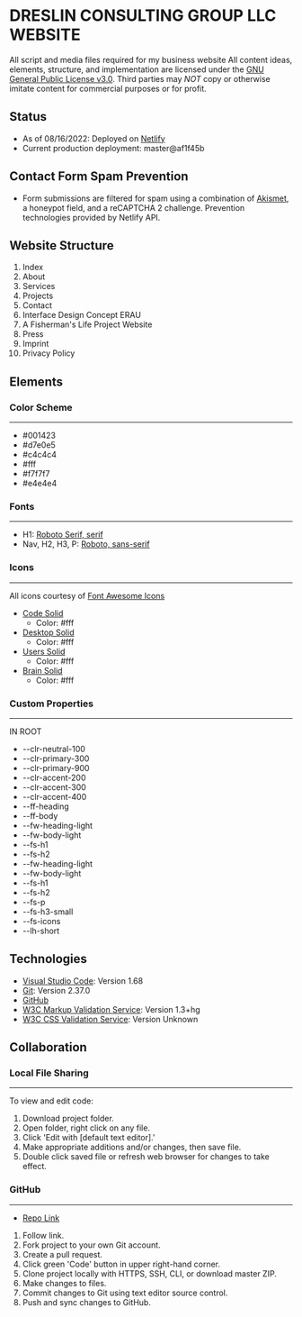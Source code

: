 # DRESLIN CONSULTING GROUP LLC WEBSITE
All script and media files required for my business website 
All content ideas, elements, structure, and implementation are licensed under the [GNU General Public License v3.0](https://www.gnu.org/licenses/gpl-3.0.en.html). Third parties may *NOT* copy or otherwise imitate content for commercial purposes or for profit. 
## Status
- As of 08/16/2022: Deployed on [Netlify](https://www.dreslinconsult.com/)
- Current production deployment: master@af1f45b
## Contact Form Spam Prevention
- Form submissions are filtered for spam using a combination of [Akismet](https://akismet.com/), a honeypot field, and a reCAPTCHA 2 challenge. Prevention technologies provided by Netlify API.
## Website Structure
1. Index
2. About
3. Services
4. Projects
5. Contact
6. Interface Design Concept ERAU
7. A Fisherman's Life Project Website
8. Press
9. Imprint
10. Privacy Policy
## Elements
### Color Scheme
***
- #001423
- #d7e0e5
- #c4c4c4
- #fff
- #f7f7f7
- #e4e4e4
### Fonts
***
- H1: [Roboto Serif, serif](https://fonts.google.com/specimen/Roboto)
- Nav, H2, H3, P: [Roboto, sans-serif](https://fonts.google.com/specimen/Roboto+Serif)
### Icons
***
All icons courtesy of [Font Awesome Icons](https://fontawesome.com/)
- [Code Solid](https://fontawesome.com/icons/code?s=solid)
    - Color: #fff
- [Desktop Solid](https://fontawesome.com/icons/desktop?s=solid)
    - Color: #fff
- [Users Solid](https://fontawesome.com/icons/users?s=solid)
    - Color: #fff
- [Brain Solid](https://fontawesome.com/icons/brain?s=solid)
    - Color: #fff
### Custom Properties
***
IN ROOT
- --clr-neutral-100
- --clr-primary-300
- --clr-primary-900
- --clr-accent-200
- --clr-accent-300
- --clr-accent-400
- --ff-heading
- --ff-body
- --fw-heading-light
- --fw-body-light
- --fs-h1
- --fs-h2
- --fw-heading-light
- --fw-body-light 
- --fs-h1
- --fs-h2
- --fs-p
- --fs-h3-small
- --fs-icons
- --lh-short 
## Technologies
- [Visual Studio Code](https://code.visualstudio.com/Download): Version 1.68
- [Git](https://git-scm.com/): Version 2.37.0
- [GitHub](https://github.com/)
- [W3C Markup Validation Service](https://validator.w3.org/#validate_by_upload): Version 1.3+hg
- [W3C CSS Validation Service](https://jigsaw.w3.org/css-validator/validator): Version Unknown
## Collaboration
### Local File Sharing
***
To view and edit code: 
1. Download project folder. 
2. Open folder, right click on any file. 
3. Click 'Edit with [default text editor].' 
4. Make appropriate additions and/or changes, then save file. 
5. Double click saved file or refresh web browser for changes to take effect.
### GitHub
***
- [Repo Link](https://github.com/bdreslin02/www-dreslin-consulting)
1. Follow link.
2. Fork project to your own Git account.
3. Create a pull request. 
4. Click green 'Code' button in upper right-hand corner. 
5. Clone project locally with HTTPS, SSH, CLI, or download master ZIP. 
6. Make changes to files. 
7. Commit changes to Git using text editor source control. 
8. Push and sync changes to GitHub. 
